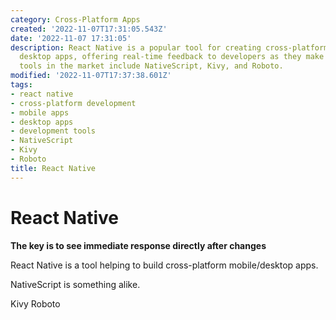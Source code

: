 ```yaml
---
category: Cross-Platform Apps
created: '2022-11-07T17:31:05.543Z'
date: '2022-11-07 17:31:05'
description: React Native is a popular tool for creating cross-platform mobile and
  desktop apps, offering real-time feedback to developers as they make changes. Similar
  tools in the market include NativeScript, Kivy, and Roboto.
modified: '2022-11-07T17:37:38.601Z'
tags:
- react native
- cross-platform development
- mobile apps
- desktop apps
- development tools
- NativeScript
- Kivy
- Roboto
title: React Native
---
```


# React Native

**The key is to see immediate response directly after changes**

React Native is a tool helping to build cross-platform mobile/desktop apps.

NativeScript is something alike.

Kivy Roboto
